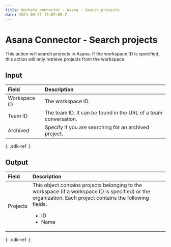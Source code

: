 ```yaml
---
title: Workato connector - Asana - Search projects 
date: 2021-09-21 17:07:05 Z
---
```


# Asana Connector - Search projects 
This action will search projects in Asana.  If the workspace ID is specified, this action will only retrieve projects from the workspace.

## Input

| Field | Description |
|:--- |:--- |
| Workspace ID | The workspace ID. |
| Team ID | The team ID. It can be found in the URL of a team conversation. |
| Archived | Specify if you are searching for an archived project. |
{: .sdk-ref :}

## Output

| Field | Description |
|:--- |:--- |
| Projects |  This object contains projects belonging to the workspace (if a workspace ID is specified) or the organization. Each project contains the following fields.<ul><li>ID</li><li>Name</li></ul> |
{: .sdk-ref :}
